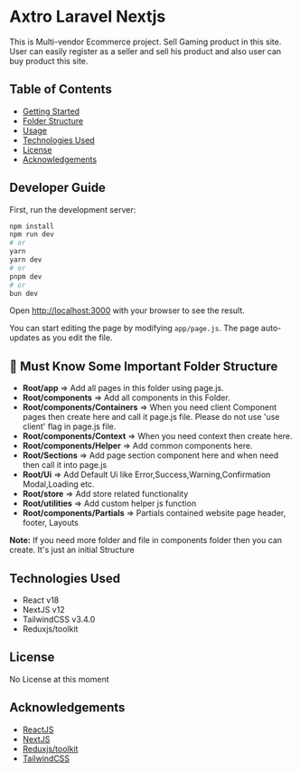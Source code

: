# Axtro Laravel Nextjs

This is Multi-vendor Ecommerce project. Sell Gaming product in this site. User can easily register as a seller and sell his product and also user can buy product this site.

## Table of Contents

- [Getting Started](#developer-guide)
- [Folder Structure](#must-know-some-important-folder-structure)
- [Usage](#usage)
- [Technologies Used](#technologies-used)
- [License](#license)
- [Acknowledgements](#acknowledgements)

## Developer Guide

First, run the development server:

```bash
npm install
npm run dev
# or
yarn
yarn dev
# or
pnpm dev
# or
bun dev
```

Open [http://localhost:3000](http://localhost:3000) with your browser to see the result.

You can start editing the page by modifying `app/page.js`. The page auto-updates as you edit the file.

## 📌 Must Know Some Important Folder Structure

- <b>Root/app</b> => Add all pages in this folder using page.js.
- <b>Root/components</b> => Add all components in this Folder.
- <b>Root/components/Containers</b> => When you need client Component pages then create here and call it page.js file. Please do not use 'use client' flag in page.js file.
- <b>Root/components/Context</b> => When you need context then create here.
- <b>Root/components/Helper</b> => Add common components here.
- <b>Root/Sections</b> => Add page section component here and when need then call it into page.js
- <b>Root/Ui</b> => Add Default Ui like Error,Success,Warning,Confirmation Modal,Loading etc.
- <b>Root/store</b> => Add store related functionality
- <b>Root/utilities</b> => Add custom helper js function
- <b>Root/components/Partials</b> => Partials contained website page header, footer, Layouts

<b>Note:</b> If you need more folder and file in components folder then you can create. It's just an initial Structure

## Technologies Used

- React v18
- NextJS v12
- TailwindCSS v3.4.0
- Reduxjs/toolkit

## License

No License at this moment

## Acknowledgements

- [ReactJS](https://react.dev/)
- [NextJS](https://nextjs.org/)
- [Reduxjs/toolkit](https://redux-toolkit.js.org/)
- [TailwindCSS](https://tailwindcss.com/)
